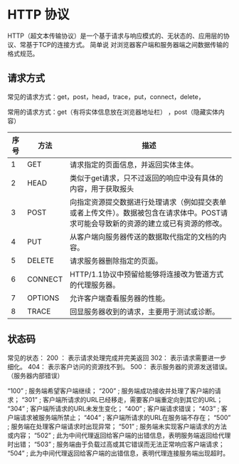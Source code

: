 # HTTP 协议

HTTP（超文本传输协议）是一个基于请求与响应模式的、无状态的、应用层的协议、常基于TCP的连接方式。  	简单说  对浏览器客户端和服务器端之间数据传输的格式规范。

## 请求方式

常见的请求方式：get，post，head，trace，put，connect，delete，

常用的请求方式：get（有将实体信息放在浏览器地址栏） ，post（隐藏实体内容）

| 序号 | 方法    | 描述                                                         |
| ---- | ------- | ------------------------------------------------------------ |
| 1    | GET     | 请求指定的页面信息，并返回实体主体。                         |
| 2    | HEAD    | 类似于get请求，只不过返回的响应中没有具体的内容，用于获取报头 |
| 3    | POST    | 向指定资源提交数据进行处理请求（例如提交表单或者上传文件）。数据被包含在请求体中。POST请求可能会导致新的资源的建立或已有资源的修改。 |
| 4    | PUT     | 从客户端向服务器传送的数据取代指定的文档的内容。             |
| 5    | DELETE  | 请求服务器删除指定的页面。                                   |
| 6    | CONNECT | HTTP/1.1协议中预留给能够将连接改为管道方式的代理服务器。     |
| 7    | OPTIONS | 允许客户端查看服务器的性能。                                 |
| 8    | TRACE   | 回显服务器收到的请求，主要用于测试或诊断。                   |

## 状态码

常见的状态：
200 ： 表示请求处理完成并完美返回
302： 表示请求需要进一步细化。
404： 表示客户访问的资源找不到。
500： 表示服务器的资源发送错误。（服务器内部错误）

“100”  ; 服务端希望客户端继续；
“200”  ; 服务端成功接收并处理了客户端的请求；
“301”  ; 客户端所请求的URL已经移走，需要客户端重定向到其它的URL；
“304”  ; 客户端所请求的URL未发生变化；
“400”  ; 客户端请求错误；
“403”  ; 客户端请求被服务端所禁止；
“404”  ; 客户端所请求的URL在服务端不存在；
“500”  ; 服务端在处理客户端请求时出现异常；
“501”  ; 服务端未实现客户端请求的方法或内容；
“502”  ; 此为中间代理返回给客户端的出错信息，表明服务端返回给代理时出错；
“503”  ; 服务端由于负载过高或其它错误而无法正常响应客户端请求；
“504”  ; 此为中间代理返回给客户端的出错信息，表明代理连接服务端出现超时。

